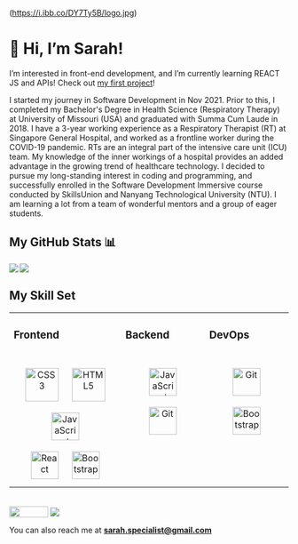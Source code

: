 (https://i.ibb.co/DY7Ty5B/logo.jpg)
# 👋 Hi, I’m Sarah!

I’m interested in front-end development, and I’m currently learning REACT JS and APIs! Check out [my first project](https://github.com/Sarah-Specialist/PFcalculator)!

I started my journey in Software Development in Nov 2021. Prior to this, I completed my Bachelor's Degree in Health Science (Respiratory Therapy) at University of Missouri (USA) and graduated with Summa Cum Laude in 2018. I have a 3-year working experience as a Respiratory Therapist (RT) at Singapore General Hospital, and worked as a frontline worker during the COVID-19 pandemic. RTs are an integral part of the intensive care unit (ICU) team. My knowledge of the inner workings of a hospital provides an added advantage in the growing trend of healthcare technology. I decided to pursue my long-standing interest in coding and programming, and successfully enrolled in the Software Development Immersive course conducted by SkillsUnion and Nanyang Technological University (NTU). I am learning a lot from a team of wonderful mentors and a group of eager students.

## My GitHub Stats 📊
<a href="https://github.com/Sarah-Specialist/github-readme-stats">
  <img align="left" src="https://github-readme-stats.vercel.app/api?username=Sarah-Specialist&count_private=true&show_icons=true&theme=radical" />
</a>
<a href="https://github.com/Sarah-Specialist/convoychat">
  <img align="center" src="https://github-readme-stats.vercel.app/api/top-langs/?username=Sarah-Specialist" />
</a>


## My Skill Set  
<table><tr><td valign="top" width="40%">



### Frontend
<br>
<div align="center">  
<img style="margin: 10px" src="https://profilinator.rishav.dev/skills-assets/css3-original-wordmark.svg" alt="CSS3" height="60" />  
<img style="margin: 10px" src="https://profilinator.rishav.dev/skills-assets/html5-original-wordmark.svg" alt="HTML5" height="60" />  
<img style="margin: 10px" src="https://profilinator.rishav.dev/skills-assets/javascript-original.svg" alt="JavaScript" height="50" /><br>
<img style="margin: 10px" src="https://profilinator.rishav.dev/skills-assets/react-original-wordmark.svg" alt="React" height="50" />  
<img style="margin: 10px" src="https://profilinator.rishav.dev/skills-assets/bootstrap-plain.svg" alt="Bootstrap" height="50" />  
</div>

</td><td valign="top" width="30%">



### Backend  
<br>
<div align="center">  
<img style="margin: 10px" src="https://profilinator.rishav.dev/skills-assets/javascript-original.svg" alt="JavaScript" height="50" />  
<img style="margin: 10px" src="https://profilinator.rishav.dev/skills-assets/git-scm-icon.svg" alt="Git" height="50" />  
</div>

</td><td valign="top" width="30%">



### DevOps
<br>
<div align="center">  
<img style="margin: 10px" src="https://profilinator.rishav.dev/skills-assets/git-scm-icon.svg" alt="Git" height="50" />   
<img style="margin: 10px" src="https://profilinator.rishav.dev/skills-assets/bootstrap-plain.svg" alt="Bootstrap" height="50" />  
</div>

</td></tr></table>  

<br/>  

<div align="left">
  <a href="https://www.linkedin.com/in/sarah-khoo-jing-yi/" target="_blank" ><img src="https://www.seekpng.com/png/detail/371-3715298_advertise-on-linkedin-linkedin-logo-no-background.png" align="center" height="20" width="70" /></a>  
  <a href="https://paypal.me/sarah4sante@gmail.com" target="_blank" ><img src="https://img.shields.io/badge/Donate-PayPal-blue.svg?style=flat-square" align="center"/></a>
</div>  


You can also reach me at **sarah.specialist@gmail.com**

